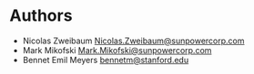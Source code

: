 Authors
=======
* Nicolas Zweibaum <Nicolas.Zweibaum@sunpowercorp.com>
* Mark Mikofski <Mark.Mikofski@sunpowercorp.com>
* Bennet Emil Meyers <bennetm@stanford.edu>

